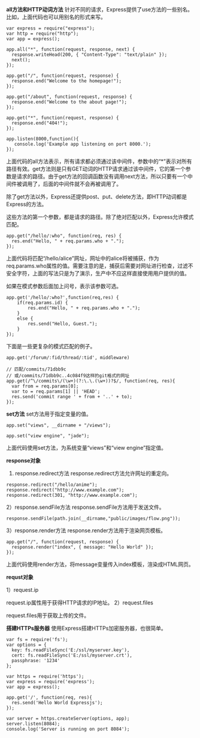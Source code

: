 **all方法和HTTP动词方法**
针对不同的请求，Express提供了use方法的一些别名。比如，上面代码也可以用别名的形式来写。
```
var express = require("express");
var http = require("http");
var app = express();

app.all("*", function(request, response, next) {
  response.writeHead(200, { "Content-Type": "text/plain" });
  next();
});

app.get("/", function(request, response) {
  response.end("Welcome to the homepage!");
});

app.get("/about", function(request, response) {
  response.end("Welcome to the about page!");
});

app.get("*", function(request, response) {
  response.end("404!");
});

app.listen(8000,function(){
   console.log('Example app listening on port 8000.');
});
```
上面代码的all方法表示，所有请求都必须通过该中间件，参数中的“*”表示对所有路径有效。get方法则是只有GET动词的HTTP请求通过该中间件，它的第一个参数是请求的路径。由于get方法的回调函数没有调用next方法，所以只要有一个中间件被调用了，后面的中间件就不会再被调用了。

除了get方法以外，Express还提供post、put、delete方法，即HTTP动词都是Express的方法。

这些方法的第一个参数，都是请求的路径。除了绝对匹配以外，Express允许模式匹配。
```
app.get("/hello/:who", function(req, res) {
  res.end("Hello, " + req.params.who + ".");
});
```
上面代码将匹配“/hello/alice”网址，网址中的alice将被捕获，作为req.params.who属性的值。需要注意的是，捕获后需要对网址进行检查，过滤不安全字符，上面的写法只是为了演示，生产中不应这样直接使用用户提供的值。

如果在模式参数后面加上问号，表示该参数可选。
```
app.get('/hello/:who?',function(req,res) {
	if(req.params.id) {
    	res.end("Hello, " + req.params.who + ".");
	}
    else {
    	res.send("Hello, Guest.");
	}
});
```
下面是一些更复杂的模式匹配的例子。
```
app.get('/forum/:fid/thread/:tid', middleware)

// 匹配/commits/71dbb9c
// 或/commits/71dbb9c..4c084f9这样的git格式的网址
app.get(/^\/commits\/(\w+)(?:\.\.(\w+))?$/, function(req, res){
  var from = req.params[0];
  var to = req.params[1] || 'HEAD';
  res.send('commit range ' + from + '..' + to);
});
```

**set方法**
set方法用于指定变量的值。
```
app.set("views", __dirname + "/views");

app.set("view engine", "jade");
```
上面代码使用set方法，为系统变量“views”和“view engine”指定值。

**response对象**
1) response.redirect方法
response.redirect方法允许网址的重定向。
```
response.redirect("/hello/anime");
response.redirect("http://www.example.com");
response.redirect(301, "http://www.example.com"); 
```
2）response.sendFile方法
response.sendFile方法用于发送文件。
```
response.sendFile(path.join(__dirname,"public/images/flow.png"));
```
3）response.render方法
response.render方法用于渲染网页模板。
```
app.get("/", function(request, response) {
  response.render("index", { message: "Hello World" });
});
```
上面代码使用render方法，将message变量传入index模板，渲染成HTML网页。

**requst对象**

1）request.ip

request.ip属性用于获得HTTP请求的IP地址。
2）request.files

request.files用于获取上传的文件。

**搭建HTTPs服务器**
使用Express搭建HTTPs加密服务器，也很简单。
```
var fs = require('fs');
var options = {
  key: fs.readFileSync('E:/ssl/myserver.key'),
  cert: fs.readFileSync('E:/ssl/myserver.crt'),
  passphrase: '1234'
};

var https = require('https');
var express = require('express');
var app = express();

app.get('/', function(req, res){
  res.send('Hello World Expressjs');
});

var server = https.createServer(options, app);
server.listen(8084);
console.log('Server is running on port 8084');
```
